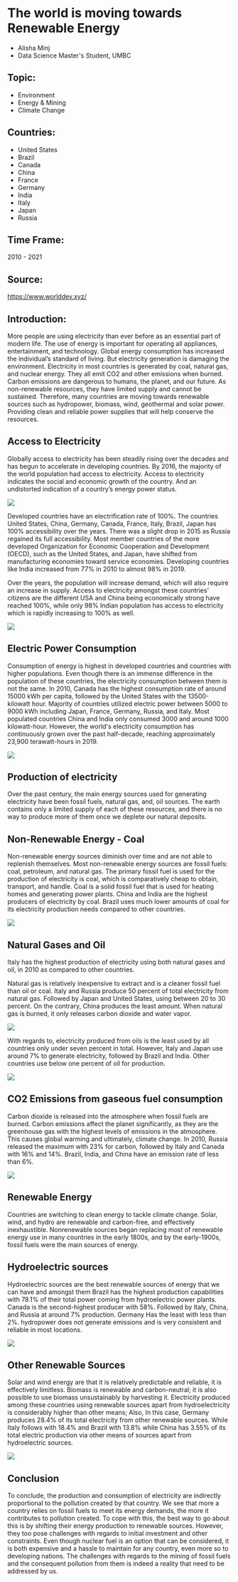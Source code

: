 # **The world is moving towards Renewable Energy**

- Alisha Minj
- Data Science Master's Student, UMBC

## Topic:

-	Environment
-	Energy & Mining
-	Climate Change

## Countries:

-	United States 
- Brazil
-	Canada
-	China 
-	France
-	Germany
-	India
-	Italy
-	Japan
-	Russia

## Time Frame: 

2010 - 2021

## Source:

 https://www.worlddev.xyz/

## Introduction:

More people are using electricity than ever before as an essential part of modern life. The use of energy is important for operating all appliances, entertainment, and technology. Global energy consumption has increased the individual’s standard of living. But electricity generation is damaging the environment. Electricity in most countries is generated by coal, natural gas, and nuclear energy. They all emit CO2 and other emissions when burned. Carbon emissions are dangerous to humans, the planet, and our future. As non-renewable resources, they have limited supply and cannot be sustained. Therefore, many countries are moving towards renewable sources such as hydropower, biomass, wind, geothermal and solar power. Providing clean and reliable power supplies that will help conserve the resources.

## Access to Electricity

Globally access to electricity has been steadily rising over the decades and has begun to accelerate in developing countries. By 2016, the majority of the world population had access to electricity. Access to electricity indicates the social and economic growth of the country. And an undistorted indication of a country’s energy power status.

![](Access_to_electricity_in_2016.png)

Developed countries have an electrification rate of 100%. The countries United States, China, Germany, Canada, France, Italy, Brazil, Japan has 100% accessibility over the years. There was a slight drop in 2015 as Russia regained its full accessibility. Most member countries of the more developed Organization for Economic Cooperation and Development (OECD), such as the United States, and Japan, have shifted from manufacturing economies toward service economies. Developing countries like India increased from 77% in 2010 to almost 98% in 2019.

Over the years, the population will increase demand, which will also require an increase in supply. Access to electricity amongst these countries’ citizens are the different USA and China being economically strong have reached 100%, while only 98% Indian population has access to electricity which is rapidly increasing to 100% as well.

![](Access_to_electricity_by_2019.png)

## Electric Power Consumption

Consumption of energy is highest in developed countries and countries with higher populations. Even though there is an immense difference in the population of these countries, the electricity consumption between them is not the same. In 2010, Canada has the highest consumption rate of around 15000 kWh per capita, followed by the United States with the 13500-kilowatt hour. Majority of countries utilized electric power between 5000 to 9000 kWh including Japan, France, Germany, Russia, and Italy. Most populated countries China and India only consumed 3000 and around 1000 kilowatt-hour. However, the world's electricity consumption has continuously grown over the past half-decade, reaching approximately 23,900 terawatt-hours in 2019.

![](Electric_power_consumption_2.png)

## Production of electricity

Over the past century, the main energy sources used for generating electricity have been fossil fuels, natural gas, and, oil sources. The earth contains only a limited supply of each of these resources, and there is no way to produce more of them once we deplete our natural deposits.
 
## Non-Renewable Energy - Coal

Non-renewable energy sources diminish over time and are not able to replenish themselves. Most non-renewable energy sources are fossil fuels: coal, petroleum, and natural gas. The primary fossil fuel is used for the production of electricity is coal, which is comparatively cheap to obtain, transport, and handle. Coal is a solid fossil fuel that is used for heating homes and generating power plants. China and India are the highest producers of electricity by coal. Brazil uses much lower amounts of coal for its electricity production needs compared to other countries.

![](Electricity_production_from_coal_sources_2.png)

## Natural Gases and Oil

Italy has the highest production of electricity using both natural gases and oil, in 2010 as compared to other countries. 

Natural gas is relatively inexpensive to extract and is a cleaner fossil fuel than oil or coal. Italy and Russia produce 50 percent of total electricity from natural gas. Followed by Japan and United States, using between 20 to 30 percent. On the contrary, China produces the least amount. When natural gas is burned, it only releases carbon dioxide and water vapor.

![](Electricity_production_from_natural_gas_sources_2.png)

With regards to, electricity produced from oils is the least used by all countries only under seven percent in total. However, Italy and Japan use around 7% to generate electricity, followed by Brazil and India. Other countries use below one percent of oil for production.

![](Electricity_production_from_oil_sources_2.png)

## CO2 Emissions from gaseous fuel consumption

Carbon dioxide is released into the atmosphere when fossil fuels are burned. Carbon emissions affect the planet significantly, as they are the greenhouse gas with the highest levels of emissions in the atmosphere. This causes global warming and ultimately, climate change. In 2010, Russia released the maximum with 23% for carbon, followed by Italy and Canada with 16% and 14%. Brazil, India, and China have an emission rate of less than 6%.

![](CO2_emissions_from_gaseous_fuel_consumption_in_2010.png)

## Renewable Energy

Countries are switching to clean energy to tackle climate change. Solar, wind, and hydro are renewable and carbon-free, and effectively inexhaustible. Nonrenewable sources began replacing most of renewable energy use in many countries in the early 1800s, and by the early-1900s, fossil fuels were the main sources of energy. 

## Hydroelectric sources

Hydroelectric sources are the best renewable sources of energy that we can have and amongst them Brazil has the highest production capabilities with 78.1% of their total power coming from hydroelectric power plants. Canada is the second-highest producer with 58%. Followed by Italy, China, and Russia at around 7% production. Germany Has the least with less than 2%. hydropower does not generate emissions and is very consistent and reliable in most locations. 

![](Electricity_product_on_from_hydroelectric_sources_in_2010.png)

## Other Renewable Sources

Solar and wind energy are that it is relatively predictable and reliable, it is effectively limitless. Biomass is renewable and carbon-neutral; it is also possible to use biomass unsustainably by harvesting it. Electricity produced among these countries using renewable sources apart from hydroelectricity is considerably higher than other means; Also, In this case, Germany produces 28.4% of its total electricity from other renewable sources. While Italy follows with 18.4% and Brazil with 13.8% while China has 3.55% of its total electric production via other means of sources apart from hydroelectric sources.

![](Electricity_production_from_renewable_sources_excluding_hydroelectric_in_2010.png)

## Conclusion

To conclude, the production and consumption of electricity are indirectly proportional to the pollution created by that country. We see that more a country relies on fossil fuels to meet its energy demands, the more it contributes to pollution created. To cope with this, the best way to go about this is by shifting their energy production to renewable sources. However, they too pose challenges with regards to initial investment and other constraints. Even though nuclear fuel is an option that can be considered, it is both expensive and a hassle to maintain for any country, even more so to developing nations. The challenges with regards to the mining of fossil fuels and the consequent pollution from them is indeed a reality that need to be addressed by us.


